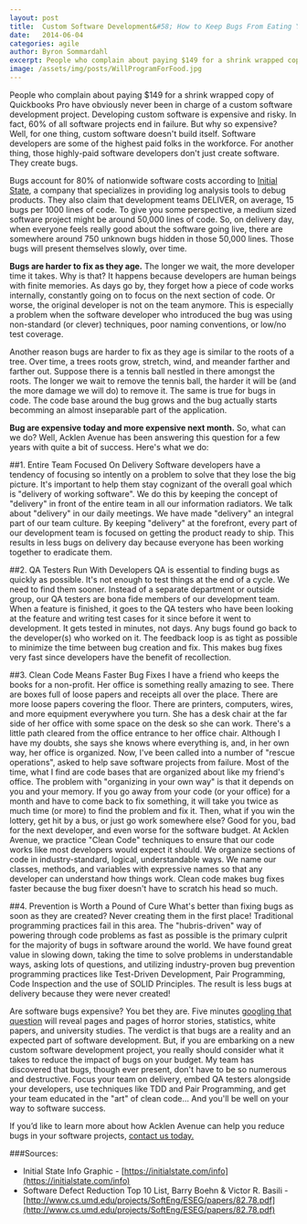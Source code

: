 ```yaml
---
layout: post
title:  Custom Software Development&#58; How to Keep Bugs From Eating Your Budget
date:   2014-06-04
categories: agile
author: Byron Sommardahl
excerpt: People who complain about paying $149 for a shrink wrapped copy of Quickbooks Pro have obviously never been in charge of a custom software development project...
image: /assets/img/posts/WillProgramForFood.jpg
---
```

People who complain about paying $149 for a shrink wrapped copy of Quickbooks Pro have obviously never been in charge of a custom software development project. Developing custom software is expensive and risky. In fact, 60% of all software projects end in failure. But why so expensive? Well, for one thing, custom software doesn't build itself. Software developers are some of the highest paid folks in the workforce. For another thing, those highly-paid software developers don't just create software. They create bugs.

Bugs account for 80% of nationwide software costs according to [Initial State](https://initialstate.com), a company that specializes in providing log analysis tools to debug products. They also claim that development teams DELIVER, on average, 15 bugs per 1000 lines of code. To give you some perspective, a medium sized software project might be around 50,000 lines of code. So, on delivery day, when everyone feels really good about the software going live, there are somewhere around 750 unknown bugs hidden in those 50,000 lines. Those bugs will present themselves slowly, over time.

**Bugs are harder to fix as they age.** The longer we wait, the more developer time it takes. Why is that? It happens because developers are human beings with finite memories. As days go by, they forget how a piece of code works internally, constantly going on to focus on the next section of code. Or worse, the original developer is not on the team anymore. This is especially a problem when the software developer who introduced the bug was using non-standard (or clever) techniques, poor naming conventions, or low/no test coverage.

Another reason bugs are harder to fix as they age is similar to the roots of a tree. Over time, a trees roots grow, stretch, wind, and meander farther and farther out. Suppose there is a tennis ball nestled in there amongst the roots. The longer we wait to remove the tennis ball, the harder it will be (and the more damage we will do) to remove it. The same is true for bugs in code. The code base around the bug grows and the bug actually starts becomming an almost inseparable part of the application.

**Bug are expensive today and more expensive next month.** So, what can we do? Well, Acklen Avenue has been answering this question for a few years with quite a bit of success. Here's what we do:

##1. Entire Team Focused On Delivery
Software developers have a tendency of focusing so intently on a problem to solve that they lose the big picture. It's important to help them stay cognizant of the overall goal which is "delivery of working software". We do this by keeping the concept of "delivery" in front of the entire team in all our information radiators. We talk about "delivery" in our daily meetings. We have made "delivery" an integral part of our team culture. By keeping "delivery" at the forefront, every part of our development team is focused on getting the product ready to ship. This results in less bugs on delivery day because everyone has been working together to eradicate them.

##2. QA Testers Run With Developers
QA is essential to finding bugs as quickly as possible. It's not enough to test things at the end of a cycle. We need to find them sooner. Instead of a separate department or outside group, our QA testers are bona fide members of our development team. When a feature is finished, it goes to the QA testers who have been looking at the feature and writing test cases for it since before it went to development. It gets tested in minutes, not days. Any bugs found go back to the developer(s) who worked on it. The feedback loop is as tight as possible to minimize the time between bug creation and fix. This makes bug fixes very fast  since developers have the benefit of recollection.

##3. Clean Code Means Faster Bug Fixes
I have a friend who keeps the books for a non-profit. Her office is something really amazing to see. There are boxes full of loose papers and receipts all over the place. There are more loose papers covering the floor. There are printers, computers, wires, and more equipment everywhere you turn. She has a desk chair at the far side of her office with some space on the desk so she can work. There's a little path cleared from the office entrance to her office chair. Although I have my doubts, she says she knows where everything is, and, in her own way, her office is organized. Now, I've been called into a number of "rescue operations", asked to help save software projects from failure. Most of the time, what I find are code bases that are organized about like my friend's office. The problem with "organizing in your own way" is that it depends on you and your memory. If you go away from your code (or your office) for a month and have to come back to fix something, it will take you twice as much time (or more) to find the problem and fix it. Then, what if you win the lottery, get hit by a bus, or just go work somewhere else? Good for you, bad for the next developer, and even worse for the software budget. At Acklen Avenue, we practice "Clean Code" techniques to ensure that our code works like most developers would expect it should. We organize sections of code in industry-standard, logical, understandable ways. We name our classes, methods, and variables with expressive names so that any developer can understand how things work. Clean code makes bug fixes faster because the bug fixer doesn't have to scratch his head so much.

##4. Prevention is Worth a Pound of Cure
What's better than fixing bugs as soon as they are created? Never creating them in the first place! Traditional programming practices fail in this area. The "hubris-driven" way of powering through code problems as fast as possible is the primary culprit for the majority of bugs in software around the world. We have found great value in slowing down, taking the time to solve problems in understandable ways, asking lots of questions, and utilizing industry-proven bug prevention programming practices like Test-Driven Development, Pair Programming, Code Inspection and the use of SOLID Principles. The result is less bugs at delivery because they were never created!

Are software bugs expensive? You bet they are. Five minutes [googling that question](https://www.google.com/search?btnG=1&pws=0&q=are+software+bugs+expensive%3F&gws_rd=ssl) will reveal pages and pages of horror stories, statistics, white papers, and university studies.  The verdict is that bugs are a reality and an expected part of software development. But, if you are embarking on a new custom software development project, you really should consider what it takes to reduce the impact of bugs on your budget. My team has discovered that bugs, though ever present, don't have to be so numerous and destructive. Focus your team on delivery, embed QA testers alongside your developers, use techniques like TDD and Pair Programming, and get your team educated in the "art" of clean code... And you'll be well on your way to software success.

If you’d like to learn more about how Acklen Avenue can help you reduce bugs in your software projects, <a href="#contact-us">contact us today.</a>

###Sources:
- Initial State Info Graphic - [https://initialstate.com/info](https://initialstate.com/info)
- Software Defect Reduction Top 10 List, Barry Boehn & Victor R. Basili - [http://www.cs.umd.edu/projects/SoftEng/ESEG/papers/82.78.pdf](http://www.cs.umd.edu/projects/SoftEng/ESEG/papers/82.78.pdf)
